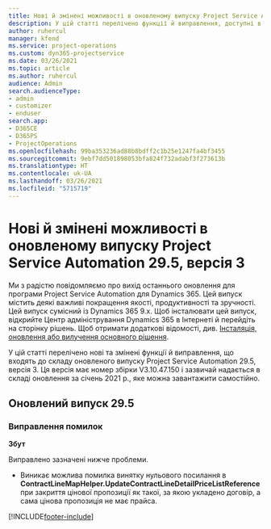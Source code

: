 ```yaml
---
title: Нові й змінені можливості в оновленому випуску Project Service Automation 29.5, виправлення, версія 3
description: У цій статті перелічено функції й виправлення, доступні в оновленому випуску Project Service Automation 29.5, виправлення, версія 3.
author: ruhercul
manager: kfend
ms.service: project-operations
ms.custom: dyn365-projectservice
ms.date: 03/26/2021
ms.topic: article
ms.author: ruhercul
audience: Admin
search.audienceType:
- admin
- customizer
- enduser
search.app:
- D365CE
- D365PS
- ProjectOperations
ms.openlocfilehash: 99ba353236ad88b8bdff2c1b25e1247fa4bf3455
ms.sourcegitcommit: 9ebf7dd501898053bfa824f732adabf3f273613b
ms.translationtype: HT
ms.contentlocale: uk-UA
ms.lasthandoff: 03/26/2021
ms.locfileid: "5715719"
---
```

# <a name="whats-new-or-changed-in-project-service-automation-update-release-295-v3"></a>Нові й змінені можливості в оновленому випуску Project Service Automation 29.5, версія 3

Ми з радістю повідомляємо про вихід останнього оновлення для програми Project Service Automation для Dynamics 365. Цей випуск містить деякі важливі покращення якості, продуктивності та зручності. Цей випуск сумісний із Dynamics 365 9.x. Щоб інсталювати цей випуск, відкрийте Центр адміністрування Dynamics 365 в Інтернеті й перейдіть на сторінку рішень. Щоб отримати додаткові відомості, див. [Інсталяція, оновлення або вилучення основного рішення](https://docs.microsoft.com/power-platform/admin/install-remove-preferred-solution).

У цій статті перелічено нові та змінені функції й виправлення, що входять до складу оновленого випуску Project Service Automation 29.5, версія 3. Ця версія має номер збірки V3.10.47.150 і зазвичай надається в складі оновлення за січень 2021 р., яке можна завантажити самостійно.

## <a name="update-release-295"></a>Оновлений випуск 29.5

### <a name="bug-fixes"></a>Виправлення помилок


**Збут**

Виправлено зазначені нижче проблеми.

- Виникає можлива помилка винятку нульового посилання в **ContractLineMapHelper.UpdateContractLineDetailPriceListReference** при закриття цінової пропозиції як такої, за якою укладено договір, а сама цінова пропозиція не має прайса.


[!INCLUDE[footer-include](../includes/footer-banner.md)]
